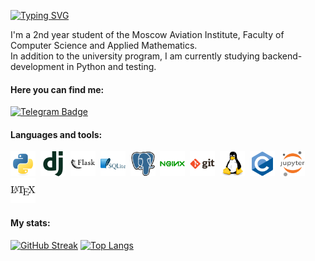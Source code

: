 
[![Typing SVG](https://readme-typing-svg.herokuapp.com?pause=1000&center=True&color=0088cc&font=Ultra&size=25&lines=Hi+there%2C+I'm+Polina+👋🏻)](https://git.io/typing-svg)

I'm a 2nd year student of the Moscow Aviation Institute, Faculty of Computer Science and Applied Mathematics.  
In addition to the university program, I am currently studying backend-development in Python and testing.

#### Here you can find me:

<div>
    <a href="https://t.me/TIoJIuHa">
        <img src="https://img.shields.io/badge/Telegram-0088cc?style=flat&logo=telegram&logoColor=white"
        alt="Telegram Badge"/>
    </a>
</div>

#### Languages and tools:
<div>
    <img src="https://github.com/devicons/devicon/blob/master/icons/python/python-original.svg" title="Python" alt="Python" width="40" height="40"/>&nbsp;
    <img src="https://github.com/devicons/devicon/blob/master/icons/django/django-plain.svg" title="Django" alt="Django" width="40" height="40"/>&nbsp;
    <img src="https://github.com/devicons/devicon/blob/master/icons/flask/flask-original-wordmark.svg" title="Flask" alt="Flask" width="40" height="40"/>&nbsp;
    <img src="https://github.com/devicons/devicon/blob/master/icons/sqlite/sqlite-original-wordmark.svg" title="SQLite" alt="SQLite" width="40" height="40"/>&nbsp;
    <img src="https://github.com/devicons/devicon/blob/master/icons/postgresql/postgresql-original.svg" title="PostgreSQL" alt="PostgreSQL" width="40" height="40"/>&nbsp;
    <img src="https://github.com/devicons/devicon/blob/master/icons/nginx/nginx-original.svg" title="Nginx" alt="Nginx" width="40" height="40"/>&nbsp;
    <img src="https://github.com/devicons/devicon/blob/master/icons/git/git-original-wordmark.svg" title="Git" alt="Git" width="40" height="40"/>&nbsp;
    <img src="https://github.com/devicons/devicon/blob/master/icons/linux/linux-original.svg" title="Linux" alt="Linux" width="40" height="40"/>&nbsp;
    <img src="https://github.com/devicons/devicon/blob/master/icons/c/c-original.svg" title="C" alt="C" width="40" height="40"/>&nbsp;
    <img src="https://github.com/devicons/devicon/blob/master/icons/jupyter/jupyter-original-wordmark.svg" title="Jupyter" alt="Jupyter" width="40" height="40"/>&nbsp;
    <img src="https://github.com/devicons/devicon/blob/master/icons/latex/latex-original.svg" title="Latex" alt="Latex" width="40" height="40"/>
</div>

#### My stats:
[![GitHub Streak](http://github-readme-streak-stats.herokuapp.com?user=TIoJIuHa&theme=tokyonight&background=000000)](https://git.io/streak-stats)
[![Top Langs](https://github-readme-stats-tiojiuha.vercel.app//api/top-langs/?username=TIoJIuHa&layout=compact&theme=tokyonight)](https://github.com/anuraghazra/github-readme-stats)
